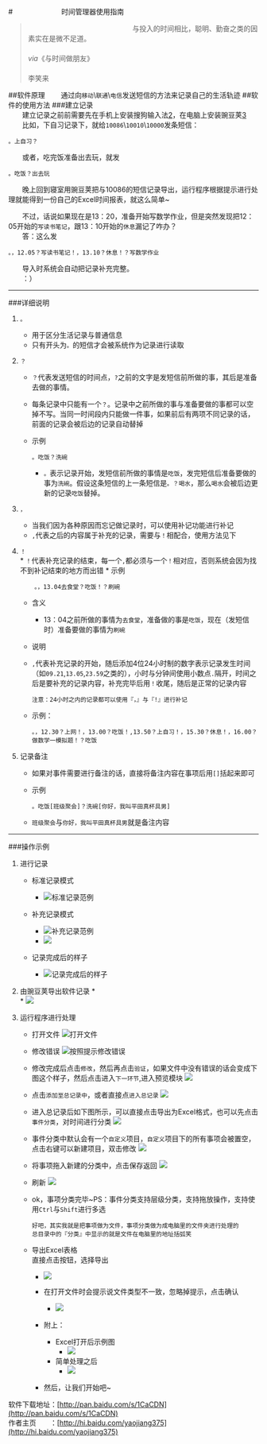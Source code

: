 #　　　　　　　时间管理器使用指南

>    　　　　　　　　　　　　　　　与投入的时间相比，聪明、勤奋之类的因素实在是微不足道。  
>　　　
>   　　　　　　　　　　　　　　　　　　　　　　　　　　　　　　　　　　　　　　　　　　*via*《与时间做朋友》  
  　　　　　　　　　　　　　　　　　　　　　　　　　　　　　　　　　　　　　　　　　　　　　　　　　李笑来

##软件原理
　　通过向<code>移动</code>\\<code>联通</code>\\<code>电信</code>发送短信的方法来记录自己的生活轨迹
##软件的使用方法
###建立记录  
　　建立记录之前前需要先在手机上安装搜狗输入法[2]，在电脑上安装豌豆荚[3]	 
　　比如，下自习记录下，就给`10086`\\<code>10010</code>\\<code>10000</code>发条短信：
	
	。上自习？
	
　　或者，吃完饭准备出去玩，就发
	
	。吃饭？出去玩
	
　　晚上回到寝室用豌豆荚把与10086的短信记录导出，运行程序根据提示进行处理就能得到一份自己的Excel时间报表，就这么简单~  
  
　　不过，话说如果现在是13：20，准备开始写数学作业，但是突然发现把12：05开始的`写读书笔记`，跟13：10开始的`休息`漏记了咋办？  
 　　答：这么发
	
	。，12.05？写读书笔记！，13.10？休息！？写数学作业
	  
　　导入时系统会自动把记录补充完整。  
　　：）  

---
###详细说明
1.	`。`
	*	用于区分生活记录与普通信息
	*	只有开头为`。`的短信才会被系统作为记录进行读取
2.	`？`
	*	`？`代表发送短信的时间点，`?`之前的文字是发短信前所做的事，其后是准备去做的事情。
	*	每条记录中只能有一个`？`。记录中之前所做的事与准备要做的事都可以空掉不写。当同一时间段内只能做一件事，如果前后有两项不同记录的话，前面的记录会被后边的记录自动替掉
	*	示例	
	
			。吃饭？洗碗
	
	    *	`。`表示记录开始，发短信前所做的事情是`吃饭`，发完短信后准备要做的事为`洗碗`。假设这条短信的上一条短信是`。？喝水`，那么`喝水`会被后边更新的记录`吃饭`替掉。	
3.	`，`
	*	当我们因为各种原因而忘记做记录时，可以使用补记功能进行补记
	*	`,`代表之后的内容属于补充的记录，需要与`！`相配合，使用方法见下  
4.	`！`  
        *   `！`代表补充记录的结束，每一个`,`都必须与一个`！`相对应，否则系统会因为找不到补记结束的地方而出错
		*	示例
		
			。，13.04去食堂？吃饭！？刷碗	
	*   含义
    	*   13：04之前所做的事情为`去食堂`，准备做的事是`吃饭`，现在（发短信时）准备要做的事情为`刷碗`
    *	说明
	*	`,`代表补充记录的开始，随后添加4位24小时制的数字表示记录发生时间（如`09.21`,`13.05`,`23.59`之类的），小时与分钟间使用小数点`.`隔开，时间之后是要补充的记录内容，补充完毕后用`！`收尾，随后是正常的记录内容  
				
	       	注意：24小时之内的记录都可以使用『，』与『!』进行补记
	*	示例：  
				
	        。，12.30？上网！，13.00？吃饭！,13.50？上自习！，15.30？休息！，16.00？做数学一模拟题！？吃饭
		
	
		
5.	记录备注
	*	如果对事件需要进行备注的话，直接将备注内容在事项后用`[]`括起来即可
	*	示例  
				
	        。吃饭[班级聚会]？洗碗[你好，我叫平田真杯具男]
		
	*	`班级聚会`与`你好，我叫平田真杯具男`就是备注内容  

---
###操作示例  
 1. 进行记录  
	*	标准记录模式
		*	![标准记录范例](http://timerecord-timerecord.stor.sinaapp.com/%E7%A4%BA%E4%BE%8B%E5%9B%BE%E7%89%87/%E6%A0%87%E5%87%86%E8%AE%B0%E5%BD%95%E8%8C%83%E4%BE%8B.png)

	*	补充记录模式
		*	![补充记录范例](http://timerecord-timerecord.stor.sinaapp.com/%E7%A4%BA%E4%BE%8B%E5%9B%BE%E7%89%87/%E8%A1%A5%E5%85%85%E8%AE%B0%E5%BD%95%E8%8C%83%E4%BE%8B.png)
		*	![](http://timerecord-timerecord.stor.sinaapp.com/%E7%A4%BA%E4%BE%8B%E5%9B%BE%E7%89%87/%E8%A1%A5%E5%85%85%E8%AE%B0%E5%BD%95%E8%8C%83%E4%BE%8B2.png)

	*	记录完成后的样子
		*	![记录完成后的样子](http://timerecord-timerecord.stor.sinaapp.com/%E7%A4%BA%E4%BE%8B%E5%9B%BE%E7%89%87/%E8%AE%B0%E5%BD%95%E8%8C%83%E4%BE%8B.png)

 2. 由豌豆荚导出软件记录
 	*	
 		*	![](http://timerecord-timerecord.stor.sinaapp.com/%E7%A4%BA%E4%BE%8B%E5%9B%BE%E7%89%87/%E5%AF%BC%E5%87%BA.JPG)
 3. 运行程序进行处理
 	*	打开文件
 			![打开文件](http://timerecord-timerecord.stor.sinaapp.com/%E7%A4%BA%E4%BE%8B%E5%9B%BE%E7%89%87/%E6%89%93%E5%BC%80%E6%96%87%E4%BB%B6.JPG)
 	*	修改错误
 			![按照提示修改错误](http://timerecord-timerecord.stor.sinaapp.com/%E7%A4%BA%E4%BE%8B%E5%9B%BE%E7%89%87/%E6%8C%89%E6%8F%90%E7%A4%BA%E4%BF%AE%E6%94%B9%E8%AE%B0%E5%BD%95%E4%B8%AD%E5%AD%98%E5%9C%A8%E7%9A%84%E9%94%99%E8%AF%AF.JPG)	
 	*	修改完成后点击`修改`，然后再点击`验证`，如果文件中没有错误的话会变成下图这个样子，然后点击进入`下一环节`,进入预览模块
 		![](http://timerecord-timerecord.stor.sinaapp.com/%E7%A4%BA%E4%BE%8B%E5%9B%BE%E7%89%87/%E9%AA%8C%E8%AF%81%E5%AE%8C%E6%AF%95%EF%BC%8C%E7%82%B9%E5%87%BB%E8%BF%9B%E5%85%A5%E4%B8%8B%E4%B8%80%E7%8E%AF%E8%8A%82.JPG)	
	*	点击`添加至总记录中`，或者直接点`进入总记录`
		![](http://timerecord-timerecord.stor.sinaapp.com/%E7%A4%BA%E4%BE%8B%E5%9B%BE%E7%89%87/%E6%B7%BB%E5%8A%A0%E8%87%B3%E6%80%BB%E8%AE%B0%E5%BD%95.JPG)
	*	进入总记录后如下图所示，可以直接点击导出为Excel格式，也可以先点击`事件分类`，对时间进行分类
		![](http://timerecord-timerecord.stor.sinaapp.com/%E7%A4%BA%E4%BE%8B%E5%9B%BE%E7%89%87/%E8%BF%9B%E5%85%A5%E6%80%BB%E8%AE%B0%E5%BD%95.JPG)	
	*	事件分类中默认会有一个`自定义`项目，`自定义`项目下的所有事项会被置空，点击右键可以新建项目，双击修改
		![](http://timerecord-timerecord.stor.sinaapp.com/%E7%A4%BA%E4%BE%8B%E5%9B%BE%E7%89%87/%E4%BA%8B%E4%BB%B6%E5%88%86%E7%B1%BB.JPG)
	*	将事项拖入新建的分类中，点击保存返回
		![](http://timerecord-timerecord.stor.sinaapp.com/%E7%A4%BA%E4%BE%8B%E5%9B%BE%E7%89%87/%E4%BF%9D%E5%AD%98.JPG)
	*	刷新
		![](http://timerecord-timerecord.stor.sinaapp.com/%E7%A4%BA%E4%BE%8B%E5%9B%BE%E7%89%87/%E4%BF%9D%E5%AD%98%E5%90%8E%E5%88%B7%E6%96%B0.JPG)
	*	ok，事项分类完毕~PS：事件分类支持层级分类，支持拖放操作，支持使用`Ctrl`与`Shift`进行多选
				
	        好吧，其实我就是把事项做为文件，事项分类做为成电脑里的文件夹进行处理的
			总目录中的『分类』中显示的就是文件在电脑里的地址括弧笑   
		
 	*	导出Excel表格	
 		直接点击按钮，选择导出
		*	![](http://timerecord-timerecord.stor.sinaapp.com/%E7%A4%BA%E4%BE%8B%E5%9B%BE%E7%89%87/%E5%AF%BC%E5%87%BA%E4%B8%BAexcel.JPG)
		*	在打开文件时会提示说文件类型不一致，忽略掉提示，点击确认
			*	![](http://timerecord-timerecord.stor.sinaapp.com/%E7%A4%BA%E4%BE%8B%E5%9B%BE%E7%89%87/%E7%9B%B4%E6%8E%A5%E7%82%B9%E7%A1%AE%E5%AE%9A.JPG)
		
		*	附上：
			*	Excel打开后示例图
        		*	![](http://timerecord-timerecord.stor.sinaapp.com/%E7%A4%BA%E4%BE%8B%E5%9B%BE%E7%89%87/%E7%A4%BA%E4%BE%8B.JPG)
        	*   简单处理之后
            	*  ![](http://timerecord-timerecord.stor.sinaapp.com/%E7%A4%BA%E4%BE%8B%E5%9B%BE%E7%89%87/Excel%E7%AE%80%E5%8D%95%E5%A4%84%E7%90%86%E4%B9%8B%E5%90%8E.JPG)
		*	然后，让我们开始吧~	

	
软件下载地址：[http://pan.baidu.com/s/1CaCDN](http://pan.baidu.com/s/1CaCDN)  
作者主页　　：[http://hi.baidu.com/yaojiang375](http://hi.baidu.com/yaojiang375)


[1]:  http://book.douban.com/subject/3609132/
[2]: http://shouji.sogou.com/?r=pinyin
[3]: http://www.wandoujia.com/
